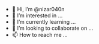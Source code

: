- 👋 Hi, I’m @nizar040n
- 👀 I’m interested in ...
- 🌱 I’m currently learning ...
- 💞️ I’m looking to collaborate on ...
- 📫 How to reach me ...

<!---
nizar040n/nizar040n is a ✨ special ✨ repository because its `README.md` (this file) appears on your GitHub profile.
You can click the Preview link to take a look at your changes.
--->
